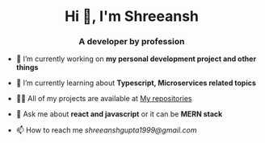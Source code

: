<h1 align="center">Hi 👋, I'm Shreeansh</h1>
<h3 align="center">A developer by profession</h3>

- 🔭 I’m currently working on **my personal development project and other things**

- 🌱 I’m currently learning about **Typescript, Microservices related topics**

- 👨‍💻 All of my projects are available at [My repositories](https://github.com/shree1999?tab=repositories)

- 💬 Ask me about **react and javascript** or it can be **MERN stack**

- 📫 How to reach me _shreeanshgupta1999@gmail.com_
